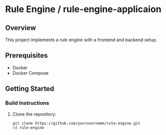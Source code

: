 # Rule Engine / rule-engine-applicaion

## Overview
This project implements a rule engine with a frontend and backend setup.

## Prerequisites
- Docker
- Docker Compose

## Getting Started

### Build Instructions
1. Clone the repository:
   ```bash
   git clone https://github.com/yourusername/rule-engine.git
   cd rule-engine

